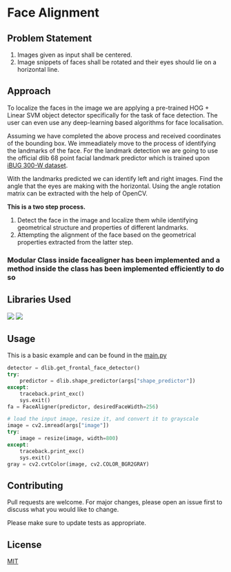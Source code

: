 # Face Alignment

## Problem Statement

1. Images given as input shall be centered.
2. Image snippets of faces shall be rotated and their eyes should lie on a horizontal line.

## Approach

To localize the faces in the image we are applying a pre-trained HOG + Linear SVM object detector specifically for the task of face detection. The user can even use any deep-learning based algorithms for face localisation.

Assuming we have completed the above process and received coordinates of the bounding box. We immeadiately move to the process of identifying the landmarks of the face. For the landmark detection we are going to use the official dlib 68 point facial landmark predictor which is trained upon [iBUG 300-W dataset](https://ibug.doc.ic.ac.uk/resources/facial-point-annotations/).

With the landmarks predicted we can identify left and right images. Find the angle that the eyes are making with the horizontal. Using the angle rotation matrix can be extracted with the help of OpenCV.


**This is a two step process.**
1. Detect the face in the image and localize them while identifying geometrical structure and properties of different landmarks.
2. Attempting the alignment of the face based on the geometrical properties extracted from the latter step.

### Modular Class inside facealigner has been implemented and a method inside the class has been implemented efficiently to do so
   
## Libraries Used
<img src="https://img.shields.io/badge/OpenCV-27338e?style=for-the-badge&logo=OpenCV&logoColor=white"></img>
<img src="https://img.shields.io/badge/Numpy-777BB4?style=for-the-badge&logo=numpy&logoColor=white"></img>


## Usage 
This is a basic example and can be found in the [main.py](main.py)

```python
detector = dlib.get_frontal_face_detector()
try:
	predictor = dlib.shape_predictor(args["shape_predictor"])
except:
	traceback.print_exc()
	sys.exit()
fa = FaceAligner(predictor, desiredFaceWidth=256)

# load the input image, resize it, and convert it to grayscale
image = cv2.imread(args["image"])
try:
	image = resize(image, width=800)
except:
	traceback.print_exc()
	sys.exit()
gray = cv2.cvtColor(image, cv2.COLOR_BGR2GRAY)
```

## Contributing
Pull requests are welcome. For major changes, please open an issue first to discuss what you would like to change.

Please make sure to update tests as appropriate.

## License
[MIT](https://choosealicense.com/licenses/mit/)